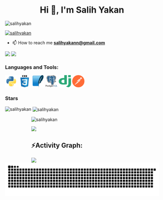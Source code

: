 <h1 align="center">Hi 👋, I'm Salih Yakan</h1>
<p align="left"> <img src="https://komarev.com/ghpvc/?username=salihyakan&label=Profile%20views&color=0e75b6&style=flat" alt="salihyakan" /> </p>

<p align="left"> <a href="https://github.com/ryo-ma/github-profile-trophy"><img src="https://github-profile-trophy.vercel.app/?username=salihyakan&theme=" alt="salihyakan" /></a> </p>


- 📫 How to reach me **salihyakann@gmail.com**

<div> <a href="https://github.com/salihyakan" target="_blank"><img src="https://img.shields.io/badge/GitHub-100000?style=for-the-badge&logo=github&logoColor=white" target="_blank"></a>
<a href = "mailto:salihyakann@gmail.com"><img src="https://img.shields.io/badge/-Gmail-%23333?style=for-the-badge&logo=gmail&logoColor=white" target="_blank"></a>
</div><h3 align="left">Languages and Tools:</h3>
<p align="left">
<img src="https://raw.githubusercontent.com/teamedwardforever/Readme-Generator/71f25dd8b98329b168142a6b782a107b75eab178/svg/Skills/Languages/python-original.svg" alt="Python" width="40" height="40"/>
<img src="https://raw.githubusercontent.com/teamedwardforever/Readme-Generator/71f25dd8b98329b168142a6b782a107b75eab178/svg/Skills/Frontend/css3-original-wordmark.svg" alt="Css" width="40" height="40"/>
<img src="https://raw.githubusercontent.com/teamedwardforever/Readme-Generator/71f25dd8b98329b168142a6b782a107b75eab178/svg/Skills/Database/sqlite-icon.svg" alt="Sqlite" width="40" height="40"/>
<img src="https://raw.githubusercontent.com/teamedwardforever/Readme-Generator/71f25dd8b98329b168142a6b782a107b75eab178/svg/Skills/Database/postgresql-original-wordmark.svg" alt="Postgresql" width="40" height="40"/>
<img src="https://raw.githubusercontent.com/teamedwardforever/Readme-Generator/71f25dd8b98329b168142a6b782a107b75eab178/svg/Skills/Framework/django.svg" alt="Django" width="40" height="40"/>
<img src="https://raw.githubusercontent.com/teamedwardforever/Readme-Generator/71f25dd8b98329b168142a6b782a107b75eab178/svg/Skills/Software/getpostman-icon.svg" alt="Postman" width="40" height="40"/>
</p>

<h3 align="left">Stars</h3>
<img align="left" height="180em" src="https://github-readme-stats.vercel.app/api/top-langs/?username=salihyakan&layout=compact&theme=dark" alt=salihyakan />

<p>&nbsp;<img align="center" height="180em" src="https://github-readme-stats.vercel.app/api?username=salihyakan&show_icons=true&locale=en&theme=dark" alt="salihyakan" /></p>

<p><img align="center" height="180em" src="https://github-readme-streak-stats.herokuapp.com/?user=salihyakan&theme=dark" alt="salihyakan" /></p>

<img src="https://user-images.githubusercontent.com/73097560/115834477-dbab4500-a447-11eb-908a-139a6edaec5c.gif"><h2 align="left">⚡Activity Graph:</h2>
<img align="center" src="https://github-readme-activity-graph.vercel.app/graph?username=salihyakan&theme=react-dark"/>
<picture>
  <source media="(prefers-color-scheme: dark)" srcset="https://raw.githubusercontent.com/salihyakan/salihyakan/output/github-contribution-grid-snake-dark.svg">
  <source media="(prefers-color-scheme: light)" srcset="https://raw.githubusercontent.com/salihyakan/salihyakan/output/github-contribution-grid-snake.svg">
  <img alt="github contribution grid snake animation" src="https://raw.githubusercontent.com/salihyakan/salihyakan/output/github-contribution-grid-snake.svg">
</picture>

